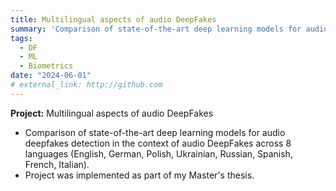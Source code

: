```yaml
---
title: Multilingual aspects of audio DeepFakes
summary: 'Comparison of state-of-the-art deep learning models for audio deepfakes detection in the context of audio DeepFakes across 8 languages (English, German, Polish, Ukrainian, Russian, Spanish, French, Italian).'
tags:
  - DF
  - ML
  - Biometrics
date: "2024-06-01"
# external_link: http://github.com
---
```

**Project:** Multilingual aspects of audio DeepFakes
- Comparison of state-of-the-art deep learning models for audio deepfakes detection in the context of audio DeepFakes across 8 languages (English, German, Polish, Ukrainian, Russian, Spanish, French, Italian).
- Project was implemented as part of my Master's thesis.
